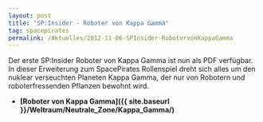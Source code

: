 ```yaml
---
layout: post
title: "SP:Insider - Roboter von Kappa Gamma"
tag: spacepirates
permalink: /Aktuelles/2012-11-06-SPInsider-RobotervonKappaGamma
---
```


Der erste SP:Insider Roboter von Kappa Gamma ist nun als PDF verfügbar. In dieser Erweiterung zum SpacePirates Rollenspiel dreht sich alles um den nuklear verseuchten Planeten Kappa Gamma, der nur von Robotern und roboterfressenden Pflanzen bewohnt wird.

- **[Roboter von Kappa Gamma]({{ site.baseurl }}/Weltraum/Neutrale_Zone/Kappa_Gamma/)**
